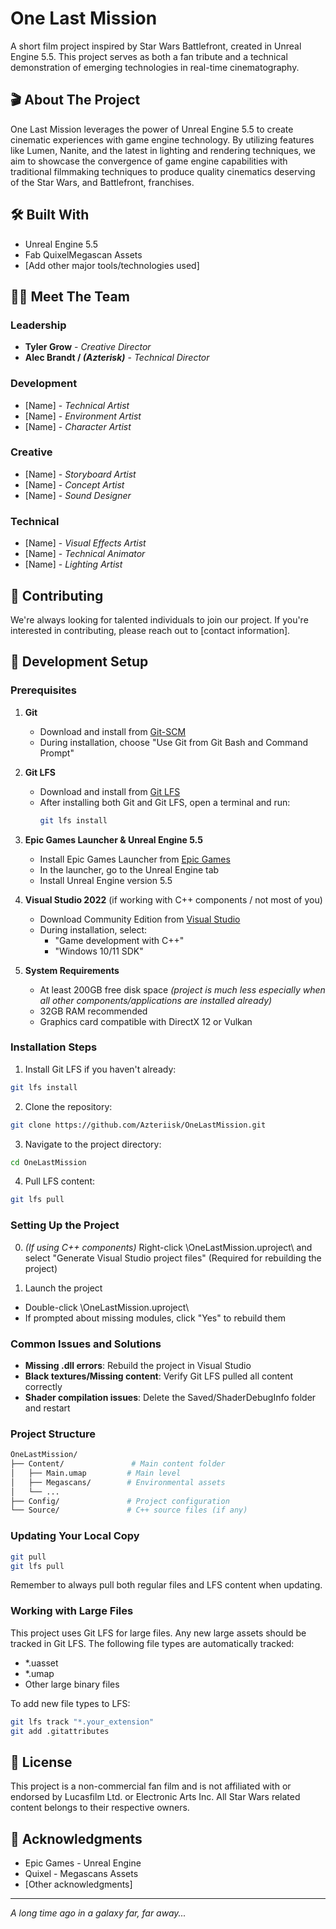 # One Last Mission

A short film project inspired by Star Wars Battlefront, created in Unreal Engine 5.5. This project serves as both a fan tribute and a technical demonstration of emerging technologies in real-time cinematography.

## 🎬 About The Project

One Last Mission leverages the power of Unreal Engine 5.5 to create cinematic experiences with game engine technology. By utilizing features like Lumen, Nanite, and the latest in lighting and rendering techniques, we aim to showcase the convergence of game engine capabilities with traditional filmmaking techniques to produce quality cinematics deserving of the Star Wars, and Battlefront, franchises.

## 🛠️ Built With

* Unreal Engine 5.5
* Fab QuixelMegascan Assets
* [Add other major tools/technologies used]

## 🧑‍💻 Meet The Team

### Leadership
* **Tyler Grow** - *Creative Director*
* **Alec Brandt / *(Azterisk)*** - *Technical Director*

### Development
* [Name] - *Technical Artist*
* [Name] - *Environment Artist*
* [Name] - *Character Artist*

### Creative
* [Name] - *Storyboard Artist*
* [Name] - *Concept Artist*
* [Name] - *Sound Designer*

### Technical
* [Name] - *Visual Effects Artist*
* [Name] - *Technical Animator*
* [Name] - *Lighting Artist*

## 📝 Contributing

We're always looking for talented individuals to join our project. If you're interested in contributing, please reach out to [contact information].

## 🔧 Development Setup

### Prerequisites
1. **Git**
   - Download and install from [Git-SCM](https://git-scm.com/downloads)
   - During installation, choose "Use Git from Git Bash and Command Prompt"

2. **Git LFS**
   - Download and install from [Git LFS](https://git-lfs.github.com/)
   - After installing both Git and Git LFS, open a terminal and run:
     ```bash
     git lfs install
     ```

3. **Epic Games Launcher & Unreal Engine 5.5**
   - Install Epic Games Launcher from [Epic Games](https://www.epicgames.com/store/en-US/download)
   - In the launcher, go to the Unreal Engine tab
   - Install Unreal Engine version 5.5

4. **Visual Studio 2022** (if working with C++ components / not most of you)
   - Download Community Edition from [Visual Studio](https://visualstudio.microsoft.com/vs/community/)
   - During installation, select:
     - "Game development with C++"
     - "Windows 10/11 SDK"

5. **System Requirements**
   - At least 200GB free disk space *(project is much less especially when all other components/applications are installed already)*
   - 32GB RAM recommended
   - Graphics card compatible with DirectX 12 or Vulkan

### Installation Steps

1. Install Git LFS if you haven't already:
```bash
git lfs install
```

2. Clone the repository:
```bash
git clone https://github.com/Azteriisk/OneLastMission.git
```

3. Navigate to the project directory:
```bash
cd OneLastMission
```

4. Pull LFS content:
```bash
git lfs pull
```

### Setting Up the Project

0. *(If using C++ components)* Right-click \OneLastMission.uproject\ and select "Generate Visual Studio project files" (Required for rebuilding the project)

1. Launch the project
  - Double-click \OneLastMission.uproject\
  - If prompted about missing modules, click "Yes" to rebuild them

### Common Issues and Solutions

- **Missing .dll errors**: Rebuild the project in Visual Studio
- **Black textures/Missing content**: Verify Git LFS pulled all content correctly
- **Shader compilation issues**: Delete the Saved/ShaderDebugInfo folder and restart

### Project Structure
```bash
OneLastMission/
├── Content/               # Main content folder
│   ├── Main.umap         # Main level
│   ├── Megascans/        # Environmental assets
│   └── ... 
├── Config/               # Project configuration
└── Source/               # C++ source files (if any)
```

### Updating Your Local Copy
```bash
git pull
git lfs pull
```

Remember to always pull both regular files and LFS content when updating.

### Working with Large Files

This project uses Git LFS for large files. Any new large assets should be tracked in Git LFS. The following file types are automatically tracked:
- *.uasset
- *.umap
- Other large binary files

To add new file types to LFS:
```bash
git lfs track "*.your_extension"
git add .gitattributes
```

## 📜 License

This project is a non-commercial fan film and is not affiliated with or endorsed by Lucasfilm Ltd. or Electronic Arts Inc. All Star Wars related content belongs to their respective owners.

## 🙏 Acknowledgments

* Epic Games - Unreal Engine
* Quixel - Megascans Assets
* [Other acknowledgments]

---
*A long time ago in a galaxy far, far away...*